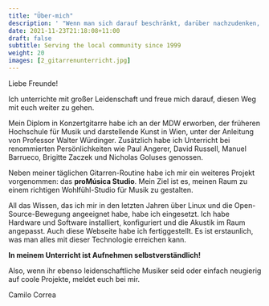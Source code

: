 ```yaml
---
title: "Über-mich"
description: ' "Wenn man sich darauf beschränkt, darüber nachzudenken, was getan werden muss, verliert man die Möglichkeit, es zu tun." Shinichi Suzuki '
date: 2021-11-23T21:18:08+11:00
draft: false
subtitle: Serving the local community since 1999
weight: 20
images: [2_gitarrenunterricht.jpg]
---
```


Liebe Freunde!

Ich unterrichte mit großer Leidenschaft und freue mich darauf, diesen Weg mit euch weiter zu gehen.

Mein Diplom in Konzertgitarre habe ich an der MDW erworben, der früheren Hochschule für Musik und darstellende Kunst in Wien, unter der Anleitung von Professor Walter Würdinger. Zusätzlich habe ich Unterricht bei renommierten Persönlichkeiten wie Paul Angerer, David Russell, Manuel Barrueco, Brigitte Zaczek und Nicholas Goluses genossen.

Neben meiner täglichen Gitarren-Routine habe ich mir ein weiteres Projekt vorgenommen: das **proMúsica Studio**. Mein Ziel ist es, meinen Raum zu einem richtigen Wohlfühl-Studio für Musik zu gestalten.

All das Wissen, das ich mir in den letzten Jahren über Linux und die Open-Source-Bewegung angeeignet habe, habe ich eingesetzt. Ich habe Hardware und Software installiert, konfiguriert und die Akustik im Raum angepasst. Auch diese Webseite habe ich fertiggestellt. Es ist erstaunlich, was man alles mit dieser Technologie erreichen kann.

**In meinem Unterricht ist Aufnehmen selbstverständlich!**

Also, wenn ihr ebenso leidenschaftliche Musiker seid oder einfach neugierig auf coole Projekte, meldet euch bei mir.

Camilo Correa

<!-- {{< img-index "0" "das Studio in der Böcklinstrasse" >}} -->
